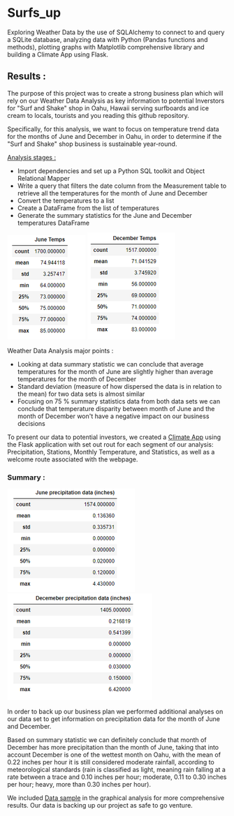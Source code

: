 # Surfs_up
Exploring Weather Data by the use of SQLAlchemy to connect to and query a SQLite database, analyzing data with Python (Pandas functions and methods), plotting graphs with Matplotlib comprehensive library and building a Climate App using Flask.

## Results : 

The purpose of this project  was to create a strong business plan which will rely on our Weather Data Analysis as key information to potential Inverstors for "Surf and Shake" shop in Oahu, Hawaii serving surfboards and ice cream to locals, tourists and you reading this github repository.

Specifically, for this analysis, we want to focus on temperature trend data for the months of June and December in Oahu, in order to determine if the "Surf and Shake" shop business is sustainable year-round.

 [Analysis stages :](https://github.com/MilosPopov007/Surfs_up/blob/main/SurfsUp_Challenge.ipynb)
* Import dependencies and set up a Python SQL toolkit and Object Relational Mapper
* Write a query that filters the date column from the Measurement table to retrieve all the temperatures for the month of June and December
* Convert the temperatures to a list
* Create a DataFrame from the list of temperatures
* Generate the summary statistics for the June and December temperatures DataFrame

![This is an image](https://github.com/MilosPopov007/Surfs_up/blob/main/June_Temps.png) ![This is an image](https://github.com/MilosPopov007/Surfs_up/blob/main/December_Temps.png)

Weather Data Analysis major points :
* Looking at data summary statistic we can conclude that average temperatures for the  month of  June are slightly higher than average temperatures for the month of December
* Standard deviation (measure of how dispersed the data is in relation to the mean) for two data sets is almost similar
* Focusing on 75 % summary statistics data from both data sets we can conclude that temperature disparity between month of  June and the month of  December won't have a negative impact on our business decisions

To present our data to potential investors, we created a [Climate App](https://github.com/MilosPopov007/Surfs_up/blob/main/app.py) using the Flask application with set out rout for each segment of our analysis: Precipitation, Stations, Monthly Temperature, and Statistics, as well as a welcome route associated with the webpage.

### Summary : 

![This is an image](https://github.com/MilosPopov007/Surfs_up/blob/main/June_precipitation.png) ![This is an image](https://github.com/MilosPopov007/Surfs_up/blob/main/Decemeber_precipitation.png)

In order to back up our business plan we performed additional  analyses on our data set to get information on precipitation data for the month of June and December.

Based on summary statistic we can definitely conclude that month of December has more precipitation than the month of June, taking that into account December is one of  the wettest month on Oahu, with the mean of 0.22  inches per hour it is still considered moderate rainfall, according to meteorological standards (rain is classified as light, meaning rain falling at a rate between a trace and 0.10 inches per hour; moderate, 0.11 to 0.30 inches per hour; heavy, more than 0.30 inches per hour).

We included [Data sample](https://github.com/MilosPopov007/Surfs_up/blob/main/climate_analysis.ipynb) in the graphical analysis for more comprehensive results.
Our data is backing up our project as safe to go venture.



